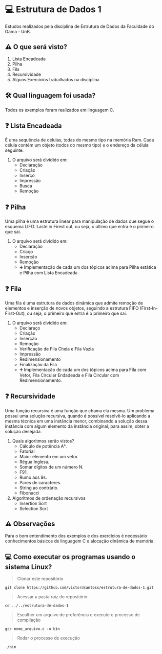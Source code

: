 # :computer: Estrutura de Dados 1
Estudos realizados pela disciplina de Estrutura de Dados da Faculdade do Gama - UnB.

## :warning: O que será visto? 
1. Lista Encadeada
2. Pilha
3. Fila
4. Recursividade
5. Alguns Exercícios trabalhados na disciplina

## :hammer_and_wrench: Qual linguagem foi usada? 
Todos os exemplos foram realizados em linguagem C.

## :question: Lista Encadeada 
É uma sequência de células, todas do mesmo tipo na memória Ram. Cada célula contém um objeto (todos do mesmo tipo) e o endereço da célula seguinte.

1. O arquivo será dividido em:
    * Declaração
    * Criação
    * Inserço
    * Impressão
    * Busca
    * Remoção
## :question: Pilha
Uma pilha é uma estrutura linear para manipulação de dados que segue o esquema LIFO: Laste in Firest out, ou seja, o último que entra é o primeiro que sai.

1. O arquivo será dividido em:
    * Declaração
    * Criaço
    * Inserção
    * Remoção
    * :heavy_plus_sign: Implementação de cada um dos tópicos acima para Pilha estática e Pilha com Lista Encadeada
## :question: Fila
Uma fila é uma estrutura de dados dinâmica que admite remoção de elementos e inserção de novos objetos, seguindo a estrutura FIFO (First-In-First-Out), ou seja, o primeiro que entra é o primeiro que sai.

1. O arquivo será dividido em:
    * Declaraço
    * Criação
    * Inserção
    * Remoção
    * Verificação de Fila Cheia e Fila Vazia
    * Impressão
    * Redimensionamento
    * Finalização da Fila
    * :heavy_plus_sign: Implementação de cada um dos tópicos acima para Fila com Vetor, Fila Circular Endadeada e Fila Circular com Redimensionamento. 
## :question: Recursividade
Uma função recursiva é uma função que chama ela mesma. Um problema possui uma solução recursiva, quando é possível resolvê-lo aplicando a mesma técnica em uma instância menor, combinando a solução dessa instância com algum elemento da instância original, para assim, obter a solução desejada.

1. Quais algoritmos serão vistos?
   * Cálculo de potência Aᵇ.
   * Fatorial
   * Maior elemento em um vetor.   
   * Régua Inglesa.
   * Somar dígitos de um número N.
   * F91.
   * Rumo aos 9s.
   * Pares de caracteres.
   * String ao contrário.
   * Fibonacci
2. Algoritmos de ordenação recursivos 
   * Insertion Sort
   * Selection Sort 
    
## :warning: Observações
Para o bom entendimento dos exemplos e dos exercícios é necessário conhecimentos básicos de linguagem C e alocação dinâmica de memória. 

## :computer: Como executar os programas usando o sistema Linux?
> Clonar este repositório
     
    git clone https://github.com/victordsantoss/estrutura-de-dados-1.git
> Acessar a pasta raiz do repositório

    cd ../../estrutura-de-dados-1
> Escolher um arquivo de preferência e execute o processo de compilação
    
    gcc nome_arquivo.c -o bin
> Rodar o processo de execução

    ./bin
